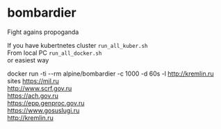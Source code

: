 # bombardier
Fight agains propoganda

If you have kubertnetes cluster `run_all_kuber.sh`
<br>
From local PC `run_all_docker.sh`
<br>
or easiest way 

docker run -ti --rm alpine/bombardier -c 1000 -d 60s -l http://kremlin.ru
<br>
sites
https://mil.ru
<br>
http://www.scrf.gov.ru
<br>
https://ach.gov.ru
<br>
https://epp.genproc.gov.ru
<br>
https://www.gosuslugi.ru
<br>
http://kremlin.ru
